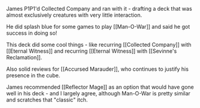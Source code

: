 James P1P1'd Collected Company and ran with it - drafting a deck that was almost exclusively creatures with very little interaction.

He did splash blue for some games to play [[Man-O-War]] and said he got success in doing so!

This deck did some cool things - like recurring [[Collected Company]] with [[Eternal Witness]] and recurring [[Eternal Witness]] with [[Sevinne's Reclamation]].

Also solid reviews for [[Accursed Marauder]], who continues to justify his presence in the cube.

James recommended [[Reflector Mage]] as an option that would have gone well in his deck - and I largely agree, although Man-O-War is pretty similar and scratches that "classic" itch.
